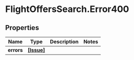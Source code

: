# FlightOffersSearch.Error400

## Properties

Name | Type | Description | Notes
------------ | ------------- | ------------- | -------------
**errors** | [**[Issue]**](Issue.md) |  | 


